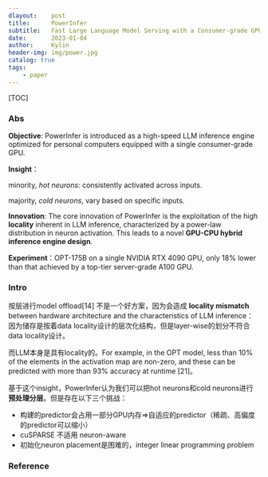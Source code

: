 ```yaml
---
dlayout:    post
title:      PowerInfer
subtitle:   Fast Large Language Model Serving with a Consumer-grade GPU
date:       2023-01-04
author:     Kylin
header-img: img/power.jpg
catalog: true
tags:
    - paper
---
```




[TOC]

### Abs

**Objective**: PowerInfer is introduced as a high-speed LLM inference engine optimized for personal computers equipped with a single consumer-grade GPU.

**Insight**：

minority, *hot neurons*: consistently activated across inputs.

majority, *cold neurons*, vary based on specific inputs.

**Innovation**: The core innovation of PowerInfer is the exploitation of the high **locality** inherent in LLM inference, characterized by a power-law distribution in neuron activation. This leads to a novel **GPU-CPU hybrid inference engine design**.

**Experiment**：OPT-175B on a single NVIDIA RTX 4090 GPU, only 18% lower than that achieved by a top-tier server-grade A100 GPU.  



### Intro

按层进行model offload[14] 不是一个好方案，因为会造成 **locality mismatch** between hardware architecture and the characteristics of LLM inference：因为储存是按着data locality设计的层次化结构，但是layer-wise的划分不符合data locality设计。

而LLM本身是具有locality的。For example, in the OPT model, less than 10% of the elements in the activation map are non-zero, and these can be predicted with more than 93% accuracy at runtime [21]。

基于这个insight，PowerInfer认为我们可以把hot neurons和cold neurons进行**预处理分层**。但是存在以下三个挑战：

- 构建的predictor会占用一部分GPU内存=>自适应的predictor（稀疏、高偏度的predictor可以缩小）
- cuSPARSE  不适用 neuron-aware
- 初始化neuron placement是困难的，integer linear programming problem



### Reference

[^1]: 


